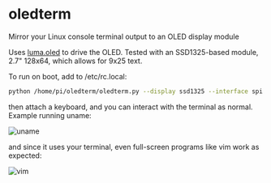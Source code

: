 # oledterm

Mirror your Linux console terminal output to an OLED display module

Uses [luma.oled](https://github.com/rm-hull/luma.oled) to drive the OLED.
Tested with an SSD1325-based module, 2.7" 128x64, which allows for 9x25 text.

To run on boot, add to /etc/rc.local:

```sh
python /home/pi/oledterm/oledterm.py --display ssd1325 --interface spi --rotate 2 &
```

then attach a keyboard, and you can interact with the terminal as normal.
Example running uname:

![uname](https://user-images.githubusercontent.com/26856618/32824815-52cfa9a8-c997-11e7-9fc2-4309655835d2.png)

and since it uses your terminal, even full-screen programs like vim work as expected:

![vim](https://user-images.githubusercontent.com/26856618/32824814-52bb1466-c997-11e7-8b0c-00db29a27c76.png)
